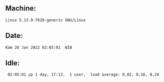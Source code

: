 ## Machine:
```
Linux 5.13.0-7620-generic GNU/Linux
```
## Date:
```
Kam 20 Jan 2022 02:05:01  WIB
```
## Idle:
```
 02:05:01 up 1 day, 17:13,  1 user,  load average: 0,02, 0,16, 0,24
```
